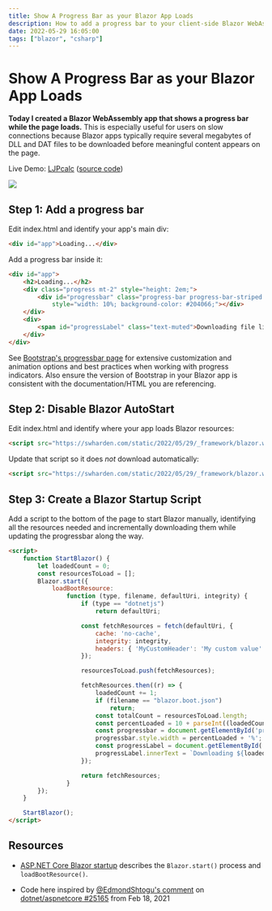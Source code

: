 ```yaml
---
title: Show A Progress Bar as your Blazor App Loads
description: How to add a progress bar to your client-side Blazor WebAssembly app to indicate page load progress.
date: 2022-05-29 16:05:00
tags: ["blazor", "csharp"]
---
```


# Show A Progress Bar as your Blazor App Loads

**Today I created a Blazor WebAssembly app that shows a progress bar while the page loads.** This is especially useful for users on slow connections because Blazor apps typically require several megabytes of DLL and DAT files to be downloaded before meaningful content appears on the page.

Live Demo: [LJPcalc](https://swharden.com/LJPcalc/) ([source code](https://github.com/swharden/LJPcalc))

<img src="https://swharden.com/static/2022/05/29/blazor-load-progress-v2.gif" class="mx-auto d-block border shadow my-5">

## Step 1: Add a progress bar

Edit index.html and identify your app's main div:

```html
<div id="app">Loading...</div>
```

Add a progress bar inside it:
```html
<div id="app">
	<h2>Loading...</h2>
	<div class="progress mt-2" style="height: 2em;">
		<div id="progressbar" class="progress-bar progress-bar-striped progress-bar-animated"
			style="width: 10%; background-color: #204066;"></div>
	</div>
	<div>
		<span id="progressLabel" class="text-muted">Downloading file list</span>
	</div>
</div>
```

See [Bootstrap's progressbar page](https://getbootstrap.com/docs/5.2/components/progress/) for extensive customization and animation options and best practices when working with progress indicators. Also ensure the version of Bootstrap in your Blazor app is consistent with the documentation/HTML you are referencing.

## Step 2: Disable Blazor AutoStart

Edit index.html and identify where your app loads Blazor resources:

```html
<script src="https://swharden.com/static/2022/05/29/_framework/blazor.webassembly.js"></script>
```

Update that script so it does _not_ download automatically:
```html
<script src="https://swharden.com/static/2022/05/29/_framework/blazor.webassembly.js" autostart="false"></script>
```

## Step 3: Create a Blazor Startup Script

Add a script to the bottom of the page to start Blazor manually, identifying all the resources needed and incrementally downloading them while updating the progressbar along the way.

```html
<script>
	function StartBlazor() {
		let loadedCount = 0;
		const resourcesToLoad = [];
		Blazor.start({
			loadBootResource:
				function (type, filename, defaultUri, integrity) {
					if (type == "dotnetjs")
						return defaultUri;

					const fetchResources = fetch(defaultUri, {
						cache: 'no-cache',
						integrity: integrity,
						headers: { 'MyCustomHeader': 'My custom value' }
					});

					resourcesToLoad.push(fetchResources);

					fetchResources.then((r) => {
						loadedCount += 1;
						if (filename == "blazor.boot.json")
							return;
						const totalCount = resourcesToLoad.length;
						const percentLoaded = 10 + parseInt((loadedCount * 90.0) / totalCount);
						const progressbar = document.getElementById('progressbar');
						progressbar.style.width = percentLoaded + '%';
						const progressLabel = document.getElementById('progressLabel');
						progressLabel.innerText = `Downloading ${loadedCount}/${totalCount}: ${filename}`;
					});

					return fetchResources;
				}
		});
	}

	StartBlazor();
</script>
```

## Resources

* [ASP.NET Core Blazor startup](https://docs.microsoft.com/en-us/aspnet/core/blazor/fundamentals/startup) describes the `Blazor.start()` process and `loadBootResource()`.

* Code here inspired by [@EdmondShtogu's comment](https://github.com/dotnet/aspnetcore/issues/25165#issuecomment-781683925) on [dotnet/aspnetcore #25165](https://github.com/dotnet/aspnetcore/issues/25165) from Feb 18, 2021